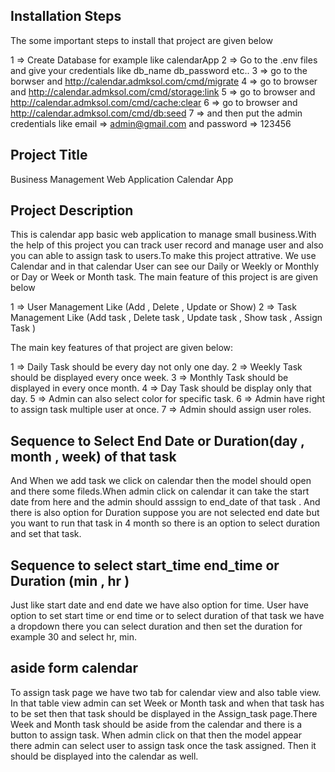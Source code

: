 ## Installation Steps 

The some important steps to install that project are given below

1 => Create Database for example like calendarApp
2 => Go to the .env files and give your credentials like db_name db_password etc..
3 => go to the borwser and http://calendar.admksol.com/cmd/migrate
4 => go to browser and http://calendar.admksol.com/cmd/storage:link
5 => go to browser and http://calendar.admksol.com/cmd/cache:clear
6 => go to browser and http://calendar.admksol.com/cmd/db:seed
7 => and then put the admin credentials  like email => admin@gmail.com and password => 123456


## Project Title
Business Management Web Application Calendar App
## Project Description 
This is calendar app basic web application to manage small business.With the help of this project you can track user record and manage user and also 
you can able to assign task to users.To make this project attrative. We use Calendar and in that calendar User can see our Daily or Weekly or Monthly or Day or Week or Month task. 
The main feature of this project is are given below

 1  => User Management Like (Add  , Delete , Update or Show)
 2  => Task Management Like (Add task , Delete task , Update task , Show task , Assign Task )
 
 The main key features of that project are given below:

 1 => Daily Task should be every day not only one day.
 2 => Weekly Task should be displayed every once week.
 3 => Monthly Task should be displayed in every once month.
 4 => Day Task should be display only that day.
 5 => Admin can also select color for specific  task.
 6 => Admin have right to assign task multiple user at once.
 7 => Admin should assign user roles.



 ## Sequence to Select End Date or Duration(day  , month , week) of that task 
 And When we add task we click on calendar then the model should open and there some fileds.When admin click on calendar it can take the start date from here and the 
 admin should asssign to end_date of that task . And there is also option for Duration suppose you are not selected end date but you want to run that task in 4 month 
 so there is an option to select duration and set that task.


## Sequence to select start_time end_time or Duration (min , hr )
Just like start date and end date we have also option for time. User have option to set start time or end time or to select duration of that task we have a dropdown
there you can select duration and then set the duration for example 30 and select hr, min.


## aside form calendar 
To assign task page we have two tab for calendar view and also table view. In that table view admin can set Week or Month task and when that task has to be set
then that task should be displayed in the Assign_task page.There Week and Month task should be aside from the calendar and there is a button to assign task. When admin click on that 
then the model appear there admin can select user to assign task once the task assigned. Then it should be displayed into the calendar as well.